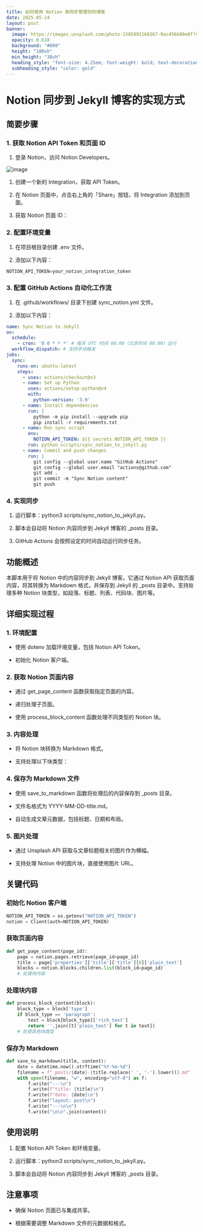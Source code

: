 ```yaml
---
title: 如何使用 Notion 来同步管理你的博客
date: 2025-05-24
layout: post
banner:
  image: https://images.unsplash.com/photo-1585891160167-9ac456b00e8f?crop=entropy&cs=tinysrgb&fit=max&fm=jpg&ixid=M3w2OTIwMzJ8MHwxfHJhbmRvbXx8fHx8fHx8fDE3NDgwNTYwMzZ8&ixlib=rb-4.1.0&q=80&w=1080
  opacity: 0.618
  background: "#000"
  height: "100vh"
  min_height: "38vh"
  heading_style: "font-size: 4.25em; font-weight: bold; text-decoration: underline"
  subheading_style: "color: gold"
---
```


# Notion 同步到 Jekyll 博客的实现方式

## 简要步骤

### 1. 获取 Notion API Token 和页面 ID

1. 登录 Notion，访问 Notion Developers。

![image](https://prod-files-secure.s3.us-west-2.amazonaws.com/a7a0cc5a-89b9-4cda-8686-1fba0ca52f40/d19c1afe-dea5-4312-9333-786b0ba83054/image.png?X-Amz-Algorithm=AWS4-HMAC-SHA256&X-Amz-Content-Sha256=UNSIGNED-PAYLOAD&X-Amz-Credential=ASIAZI2LB466664J3MN2%2F20250524%2Fus-west-2%2Fs3%2Faws4_request&X-Amz-Date=20250524T030716Z&X-Amz-Expires=3600&X-Amz-Security-Token=IQoJb3JpZ2luX2VjEEMaCXVzLXdlc3QtMiJGMEQCIFmcYbn8WdMgqz6PUSYoSQgsnwwShLAPAsMxNwl4t2taAiBPMw40DeaSHWZoT3IsiT0u78cpmV2qUpm5liowsPwSQyqIBAj8%2F%2F%2F%2F%2F%2F%2F%2F%2F%2F8BEAAaDDYzNzQyMzE4MzgwNSIM2eYlx9o6Lh3tVRGdKtwDksw47XPG3g1VbrYiznuC7IEyYmUwGVBTdTT8tF4yJ590ptQ812iu7shyn%2FbNmCnA8yy50t2z%2BM6dXjEyc15gXCxU%2BwVKCdai8QO7L9jAocm5reN53xt%2BvH77sTSU935DDsZ9bFmgG7w05%2BNCcooesz0pY%2FsltxGqzkvLOM0mih0UxHA0ll88idRfl5kML0uHnjkgKOGZ4%2B1lfFXM6a6vx%2Fivx%2F0IZMkJmC6DOo6PBlbDLfBlKahKEDsRmUfRq0lDBxyOfuvZqmIAvoQCRHIE%2Fx8zTlMfZEie%2BNt90vW9B3z%2BDhz2EOd4AVlLoFzJXGjX%2BaQukmWFT4NMb5t4oRN66z9jCHqU8xzqvMhL8Y69BN2VW%2BE%2FvUdoIJB2L%2BZysmb4q%2FgLVzIrKTWNzmLamypBT4DcWS%2F5yXGIBxjn5lID3oNbSWLuiIXjf5SXq0WvFzjtKACkgEZQF6AQODivMBtFP8e%2F6JeOMIWTWkMTIprsqasqyRS8jwisCqO%2FmbyYJJnWc0pjrIpVeUuDGxknrWTPBPgEoUeFWcVFuTlQAJVHBq7yjkR8yKRrEG%2FShmZ%2FpyqglBP0I8e4tQNem1579Bc53Q4dCJiPoeEvU4vSS%2FmyCrw1Px5ykioeX0yy%2BQow5%2BnEwQY6pgGkMLq3UrXbm78lSs3bmTbmetQYhz3TepznMk1AHOjFA9418oN3vPiTI7PBBWiCOz0yDbeGpmi1XLlU%2BDfUuRQgCBkBOcYDtK3rB4j7LclJBW2de%2BEChVRunQrUoqIu2ZtcW3qT1XDfvqwIZQeVj0%2BLQXyEIGu01DYXaOxKH4xe6XrwCh%2Fg8nPt8AvFYoembZvRVv7jz13zo12sOR0p0C6UjSYW%2B53y&X-Amz-Signature=6fa9a94c3a5daef56e01f466418d95960843e9ce5ead1d7d70ff2bd1cfecdbdd&X-Amz-SignedHeaders=host&x-id=GetObject)

1. 创建一个新的 Integration，获取 API Token。

1. 在 Notion 页面中，点击右上角的「Share」按钮，将 Integration 添加到页面。

1. 获取 Notion 页面 ID：


### 2. 配置环境变量

1. 在项目根目录创建 .env 文件。

1. 添加以下内容：

```javascript
NOTION_API_TOKEN=your_notion_integration_token
```

### 3. 配置 GitHub Actions 自动化工作流

1. 在 .github/workflows/ 目录下创建 sync_notion.yml 文件。

1. 添加以下内容：

```yaml
name: Sync Notion to Jekyll
on:
  schedule:
    - cron: '0 0 * * *' # 每天 UTC 时间 00:00（北京时间 08:00）运行
  workflow_dispatch: # 支持手动触发
jobs:
  sync:
    runs-on: ubuntu-latest
    steps:
      - uses: actions/checkout@v3
      - name: Set up Python
        uses: actions/setup-python@v4
        with:
          python-version: '3.9'
      - name: Install dependencies
        run: |
          python -m pip install --upgrade pip
          pip install -r requirements.txt
      - name: Run sync script
        env:
          NOTION_API_TOKEN: ${{ secrets.NOTION_API_TOKEN }}
        run: python scripts/sync_notion_to_jekyll.py
      - name: Commit and push changes
        run: |
          git config --global user.name "GitHub Actions"
          git config --global user.email "actions@github.com"
          git add .
          git commit -m "Sync Notion content"
          git push
```

### 4. 实现同步

1. 运行脚本：python3 scripts/sync_notion_to_jekyll.py。

1. 脚本会自动将 Notion 内容同步到 Jekyll 博客的 _posts 目录。

1. GitHub Actions 会按照设定的时间自动运行同步任务。

## 功能概述

本脚本用于将 Notion 中的内容同步到 Jekyll 博客。它通过 Notion API 获取页面内容，将其转换为 Markdown 格式，并保存到 Jekyll 的 _posts 目录中。支持处理多种 Notion 块类型，如段落、标题、列表、代码块、图片等。

## 详细实现过程

### 1. 环境配置

- 使用 dotenv 加载环境变量，包括 Notion API Token。

- 初始化 Notion 客户端。

### 2. 获取 Notion 页面内容

- 通过 get_page_content 函数获取指定页面的内容。

- 递归处理子页面。

- 使用 process_block_content 函数处理不同类型的 Notion 块。

### 3. 内容处理

- 将 Notion 块转换为 Markdown 格式。

- 支持处理以下块类型：


### 4. 保存为 Markdown 文件

- 使用 save_to_markdown 函数将处理后的内容保存到 _posts 目录。

- 文件名格式为 YYYY-MM-DD-title.md。

- 自动生成文章元数据，包括标题、日期和布局。

### 5. 图片处理

- 通过 Unsplash API 获取与文章标题相关的图片作为横幅。

- 支持处理 Notion 中的图片块，直接使用图片 URL。

## 关键代码

### 初始化 Notion 客户端

```python
NOTION_API_TOKEN = os.getenv("NOTION_API_TOKEN")
notion = Client(auth=NOTION_API_TOKEN)
```

### 获取页面内容

```python
def get_page_content(page_id):
    page = notion.pages.retrieve(page_id=page_id)
    title = page['properties']['title']['title'][0]['plain_text']
    blocks = notion.blocks.children.list(block_id=page_id)
    # 处理块内容
```

### 处理块内容

```python
def process_block_content(block):
    block_type = block['type']
    if block_type == 'paragraph':
        text = block[block_type]['rich_text']
        return ''.join([t['plain_text'] for t in text])
    # 处理其他块类型
```

### 保存为 Markdown

```python
def save_to_markdown(title, content):
    date = datetime.now().strftime("%Y-%m-%d")
    filename = f"_posts/{date}-{title.replace(' ', '-').lower()}.md"
    with open(filename, "w", encoding="utf-8") as f:
        f.write("---\n")
        f.write(f"title: {title}\n")
        f.write(f"date: {date}\n")
        f.write("layout: post\n")
        f.write("---\n\n")
        f.write("\n\n".join(content))
```

## 使用说明

1. 配置 Notion API Token 和环境变量。

1. 运行脚本：python3 scripts/sync_notion_to_jekyll.py。

1. 脚本会自动将 Notion 内容同步到 Jekyll 博客的 _posts 目录。

## 注意事项

- 确保 Notion 页面已与集成共享。

- 根据需要调整 Markdown 文件的元数据和格式。